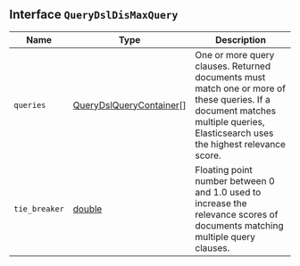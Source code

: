 ## Interface `QueryDslDisMaxQuery`

| Name | Type | Description |
| - | - | - |
| `queries` | [QueryDslQueryContainer](./QueryDslQueryContainer.md)[] | One or more query clauses. Returned documents must match one or more of these queries. If a document matches multiple queries, Elasticsearch uses the highest relevance score. |
| `tie_breaker` | [double](./double.md) | Floating point number between 0 and 1.0 used to increase the relevance scores of documents matching multiple query clauses. |
